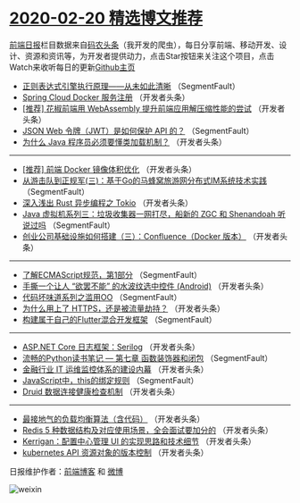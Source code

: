 # [2020-02-20 精选博文推荐](https://toutiao.qdkfweb.cn/date/2020/02/20)

[前端日报](https://qdkfweb.cn/c/news)栏目数据来自[码农头条](https://toutiao.qdkfweb.cn/)（我开发的爬虫），每日分享前端、移动开发、设计、资源和资讯等，为开发者提供动力，点击Star按钮来关注这个项目，点击Watch来收听每日的更新[Github主页](https://github.com/kujian/frontendDaily)
* [正则表达式引擎执行原理——从未如此清晰](https://toutiao.qdkfweb.cn/137795.html) （SegmentFault）
* [Spring Cloud Docker 服务注册](https://toutiao.qdkfweb.cn/137806.html) （开发者头条）
* [[推荐] 花椒前端用 WebAssembly 提升前端应用解压缩性能的尝试](https://toutiao.qdkfweb.cn/137818.html) （开发者头条）
* [JSON Web 令牌（JWT）是如何保护 API 的？](https://toutiao.qdkfweb.cn/137796.html) （SegmentFault）
* [为什么 Java 程序员必须要懂类加载机制？](https://toutiao.qdkfweb.cn/137807.html) （开发者头条）

***
* [[推荐] 前端 Docker 镜像体积优化](https://toutiao.qdkfweb.cn/137819.html) （开发者头条）
* [从游击队到正规军(三)：基于Go的马蜂窝旅游网分布式IM系统技术实践](https://toutiao.qdkfweb.cn/137797.html) （SegmentFault）
* [深入浅出 Rust 异步编程之 Tokio](https://toutiao.qdkfweb.cn/137808.html) （开发者头条）
* [Java 虚拟机系列三：垃圾收集器一网打尽，船新的 ZGC 和 Shenandoah 听说过吗](https://toutiao.qdkfweb.cn/137798.html) （SegmentFault）
* [创业公司基础设施如何搭建（三）：Confluence（Docker 版本）](https://toutiao.qdkfweb.cn/137809.html) （开发者头条）

***
* [了解ECMAScript规范，第1部分](https://toutiao.qdkfweb.cn/137799.html) （SegmentFault）
* [手撕一个让人 “欲罢不能” 的水波纹选中控件 (Android)](https://toutiao.qdkfweb.cn/137810.html) （开发者头条）
* [代码坏味道系列之滥用OO](https://toutiao.qdkfweb.cn/137800.html) （SegmentFault）
* [为什么用上了 HTTPS，还是被流量劫持？](https://toutiao.qdkfweb.cn/137811.html) （开发者头条）
* [构建属于自己的Flutter混合开发框架](https://toutiao.qdkfweb.cn/137801.html) （SegmentFault）

***
* [ASP.NET Core 日志框架：Serilog](https://toutiao.qdkfweb.cn/137812.html) （开发者头条）
* [流畅的Python读书笔记 &#8212; 第七章 函数装饰器和闭包](https://toutiao.qdkfweb.cn/137802.html) （SegmentFault）
* [金融行业 IT 运维监控体系的建设内幕](https://toutiao.qdkfweb.cn/137813.html) （开发者头条）
* [JavaScript中，this的绑定规则](https://toutiao.qdkfweb.cn/137803.html) （SegmentFault）
* [Druid 数据连接健康检查机制](https://toutiao.qdkfweb.cn/137814.html) （开发者头条）

***
* [最接地气的负载均衡算法（含代码）](https://toutiao.qdkfweb.cn/137804.html) （开发者头条）
* [Redis 5 种数据结构及对应使用场景，全会面试要加分的](https://toutiao.qdkfweb.cn/137815.html) （开发者头条）
* [Kerrigan：配置中心管理 UI 的实现思路和技术细节](https://toutiao.qdkfweb.cn/137805.html) （开发者头条）
* [kubernetes API 资源对象的版本控制](https://toutiao.qdkfweb.cn/137816.html) （开发者头条）

日报维护作者：[前端博客](https://qdkfweb.cn/) 和 [微博](https://qdkfweb.cn/go/weibo)

![weixin](https://user-images.githubusercontent.com/3055447/38468989-651132ac-3b80-11e8-8e6b-15122322a9d7.png)